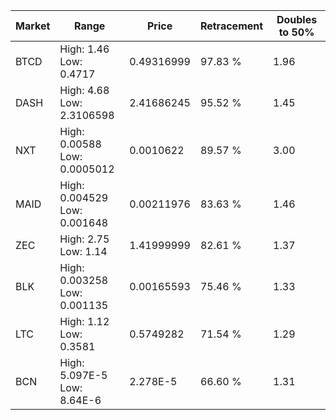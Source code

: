 | Market | Range | Price| Retracement | Doubles to 50% |
| --- | --- | --- | --- | --- |
| BTCD | High: 1.46<br />Low: 0.4717 | 0.49316999 | 97.83 % | 1.96 |
| DASH | High: 4.68<br />Low: 2.3106598 | 2.41686245 | 95.52 % | 1.45 |
| NXT | High: 0.00588<br />Low: 0.0005012 | 0.0010622 | 89.57 % | 3.00 |
| MAID | High: 0.004529<br />Low: 0.001648 | 0.00211976 | 83.63 % | 1.46 |
| ZEC | High: 2.75<br />Low: 1.14 | 1.41999999 | 82.61 % | 1.37 |
| BLK | High: 0.003258<br />Low: 0.001135 | 0.00165593 | 75.46 % | 1.33 |
| LTC | High: 1.12<br />Low: 0.3581 | 0.5749282 | 71.54 % | 1.29 |
| BCN | High: 5.097E-5<br />Low: 8.64E-6 | 2.278E-5 | 66.60 % | 1.31 |
